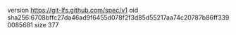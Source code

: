 version https://git-lfs.github.com/spec/v1
oid sha256:6708bffc27da46ad9f6455d078f2f3d85d55217aa74c20787b86ff3390085681
size 377
